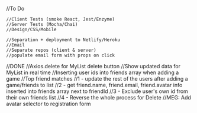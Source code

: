 //To Do

	//Client Tests (smoke React, Jest/Enzyme)
	//Server Tests (Mocha/Chai)
	//Design/CSS/Mobile	

	//Separation + deployment to Netlify/Heroku
	//Email
	//Separate repos (client & server)
	//populate email form with props on click


//DONE
	//Axios.delete for MyList delete button
	//Show updated data for MyList in real time
	//Inserting user ids into friends array when adding a game
	//Top friend matches
		//1 - update the rest of the users after adding a game/friends to list
		//2 - get friend.name, friend.email, friend.avatar info inserted into friends array next to friendId
		//3 - Exclude user's own id from their own friends list
		//4 - Reverse the whole process for Delete
			//MEG: Add avatar selector to registration form

